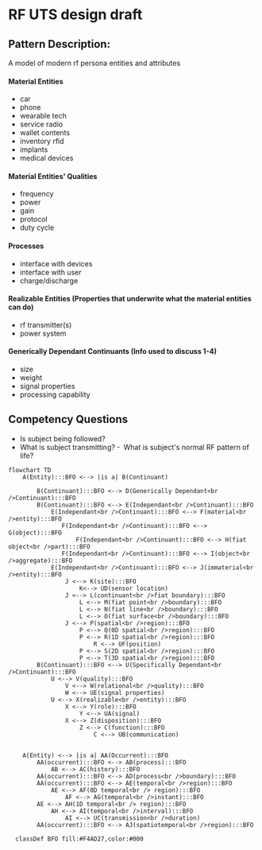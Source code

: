 # RF UTS design draft
## Pattern Description:
A model of modern rf persona entities and attributes
#### Material Entities
- car
- phone
- wearable tech
- service radio
- wallet contents
- inventory rfid
- implants
- medical devices
#### Material Entities' Qualities
- frequency
- power
- gain
- protocol
- duty cycle
#### Processes
- interface with devices
- interface with user
- charge/discharge
#### Realizable Entities (Properties that underwrite what the material entities can do)
- rf transmitter(s)
- power system
#### Generically Dependant Continuants (Info used to discuss 1-4)
- size
- weight
- signal properties
- processing capability
## Competency Questions
- Is subject being followed?
- What is subject transmitting?
- What is subject's normal RF pattern of life?
  
```mermaid
flowchart TD
    A(Entity):::BFO <--> |is a| B(Continuant)

	    B(Continuant):::BFO <--> D(Generically Dependant<br />Continuant):::BFO
	    B(Continuant):::BFO <--> E(Independant<br />Continuant):::BFO
		    E(Independant<br />Continuant):::BFO <--> F(material<br />entity):::BFO
		 	   F(Independant<br />Continuant):::BFO <--> G(object):::BFO
		    	   F(Independant<br />Continuant):::BFO <--> H(fiat object<br />part):::BFO
			   F(Independant<br />Continuant):::BFO <--> I(object<br />aggregate):::BFO
		    E(Independant<br />Continuant):::BFO <--> J(immaterial<br />entity):::BFO
		    	J <--> K(site):::BFO
		    		K<--> UD(sensor location)
		    	J <--> L(continuant<br />fiat boundary):::BFO
		    		L <--> M(fiat point<br />boundary):::BFO
		    		L <--> N(fiat line<br />boundary):::BFO
		    		L <--> O(fiat surface<br />boundary):::BFO
		    	J <--> P(spatial<br />region):::BFO
		    		P <--> Q(0D spatial<br />region):::BFO
		    		P <--> R(1D spatial<br />region):::BFO
		    			R <--> UF(position)
		    		P <--> S(2D spatial<br />region):::BFO
		    		P <--> T(3D spatial<br />region):::BFO	    		
	    B(Continuant):::BFO <--> U(Specifically Dependant<br />Continuant):::BFO
	    	U <--> V(quality):::BFO
	    		V <--> W(relational<br />quality):::BFO
				W <--> UE(signal properties)
	    	U <--> X(realizable<br />entity):::BFO
	    		X <--> Y(role):::BFO
	    			Y <--> UA(signal)
	    		X <--> Z(disposition):::BFO
	    			Z <--> C(function):::BFO
	    				C <--> UB(communication)
	    			
	    			
    A(Entity) <--> |is a| AA(Occurrent):::BFO
	    AA(occurrent):::BFO <--> AB(process):::BFO
	    	AB <--> AC(history):::BFO
	    AA(occurrent):::BFO <--> AD(process<br />boundary):::BFO
	    AA(occurrent):::BFO <--> AE(temporal<br />region):::BFO
	    	AE <--> AF(0D temporal<br /> region):::BFO
	    		AF <--> AG(temporal<br />instant):::BFO
   		AE <--> AH(1D temporal<br /> region):::BFO
   			AH <--> AI(temporal<br />interval):::BFO
   				AI <--> UC(transmission<br />duration)
	    AA(occurrent):::BFO <--> AJ(spatiotemporal<br />region):::BFO
	      
  classDef BFO fill:#F4AD27,color:#000

